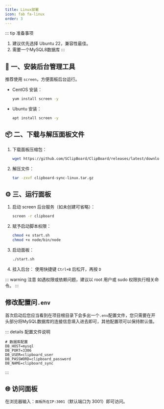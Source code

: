 ```yaml
---
title: Linux部署
icon: fab fa-linux
order: 3
---
```


::: tip 准备事项
1. 建议优先选择 Ubuntu 22，兼容性最佳。
2. 需要一个MySQL8数据库
:::

## 🧰 一、安装后台管理工具

推荐使用 `screen`，方便面板后台运行。

- CentOS 安装：
  ```bash
  yum install screen -y
  ```
- Ubuntu 安装：
  ```bash
  apt install screen -y
  ```

## 📦 二、下载与解压面板文件

1. 下载面板压缩包：
   ```bash
   wget https://github.com/SClipBoard/ClipBoard/releases/latest/download/clipboard-sync-linux.tar.gz
   ```
2. 解压文件：
   ```bash
   tar -zxvf clipboard-sync-linux.tar.gz
   ```

## ⚙️ 三、运行面板

1. 启动 screen 后台服务（如未创建可省略）：
   ```bash
   screen -r clipboard
   ```
2. 赋予启动脚本权限：
   ```bash
   chmod +x start.sh
   chmod +x node/bin/node
   ```
3. 启动面板：
   ```bash
   ./start.sh
   ```
4. 挂入后台：
   使用快捷键 `Ctrl+B` 后松开，再按 `D`

::: warning 注意
如遇权限或依赖问题，建议以 root 用户或 sudo 权限执行相关命令。
:::

## 修改配置问`.env`
首次启动后您应当看到在项目根目录下会多出一个`.env`配置文件，您只需要在开头部分将MySQL数据库的连接信息填入进去即可，其他配置项可以保持默认值。

::: details 配置文件说明
```env
# 数据库配置
DB_HOST=mysql
DB_PORT=3306
DB_USER=clipboard_user
DB_PASSWORD=clipboard_password
DB_NAME=clipboard_sync
```
:::

## 🌐 访问面板

在浏览器输入：`面板所在IP:3001`（默认端口为 3001）即可访问。
